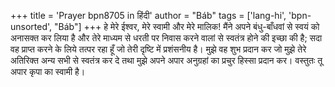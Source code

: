 +++
title = 'Prayer bpn8705 in हिंदी'
author = "Báb"
tags = ['lang-hi', 'bpn-unsorted', "Báb"]
+++
हे मेरे ईश्वर, मेरे स्वामी और मेरे मालिक! मैंने अपने बंधु-बाँधवां से स्वयं को अनासक्त कर लिया है और तेरे माध्यम से धरती पर निवास करने वालां से स्वतंत्र होने की इच्छा की है; सदा वह प्राप्त करने के लिये तत्पर रहा हूँ जो तेरी दृष्टि में प्रशंसनीय है। मुझे वह शुभ प्रदान कर जो मुझे तेरे अतिरिक्त अन्य सभी से स्वतंत्र कर दे तथा मुझे अपने अपार अनुग्रहां का प्रचुर हिस्सा प्रदान कर। वस्तुतः तू अपार कृपा का स्वामी है।
